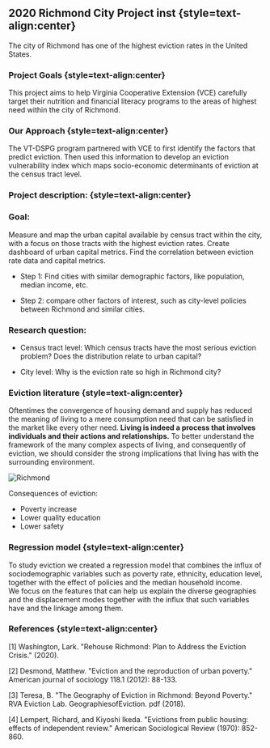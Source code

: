 
## 2020 Richmond City Project inst {style=text-align:center}

The city of Richmond has one of the highest eviction rates in the United States. 

### Project Goals {style=text-align:center}


This project aims to help Virginia Cooperative Extension (VCE) carefully target their nutrition and financial literacy programs to the areas of highest need within the city of Richmond. 

### Our Approach {style=text-align:center}

The VT-DSPG program partnered with VCE to first identify the factors that predict eviction. Then used this information to develop an eviction vulnerability index which maps socio-economic determinants of eviction at the census tract level.


### Project description:  {style=text-align:center}


### Goal: 
Measure and map the urban capital available by census tract within the city, with a focus on those tracts with the highest eviction rates. Create dashboard of urban capital metrics. 
Find the correlation between eviction rate data and capital metrics. 

* Step 1: Find cities with similar demographic factors, like population, median income, etc.  
+ Step 2: compare other factors of interest, such as city-level policies between Richmond and similar cities.  
 

### Research question:  
* Census tract level: Which census tracts have the most serious eviction problem? Does the distribution relate to urban capital? 
+ City level: Why is the eviction rate so high in Richmond city? 
 

### Eviction literature  {style=text-align:center}
Oftentimes the convergence of housing demand and supply has reduced the meaning of living to a mere consumption need that can be satisfied in the market like every other need. __Living is indeed a process that involves individuals and their actions and relationships.__
To better understand the framework of the many complex aspects of living, and consequently of eviction, we should consider the strong implications that living has with the surrounding environment. 

 ![Richmond](/ev_fr.png)

Consequences of eviction: 

* Poverty increase 
* Lower quality education 
* Lower safety 



### Regression model  {style=text-align:center}
To study eviction we created a regression model that combines the influx of sociodemographic variables such as poverty rate, ethnicity, education level, together with the effect of policies and the median household income.  
We focus on the features that can help us explain the diverse geographies and the displacement modes together with the influx that such variables have and the linkage among them.  

 

### References  {style=text-align:center}

[1] Washington, Lark. "Rehouse Richmond: Plan to Address the Eviction Crisis." (2020). 

[2] Desmond, Matthew. "Eviction and the reproduction of urban poverty." American journal of sociology 118.1 (2012): 88-133. 

[3] Teresa, B. "The Geography of Eviction in Richmond: Beyond Poverty." RVA Eviction Lab. GeographiesofEviction. pdf (2018). 

[4] Lempert, Richard, and Kiyoshi Ikeda. "Evictions from public housing: effects of independent review." American Sociological Review (1970): 852-860. 
